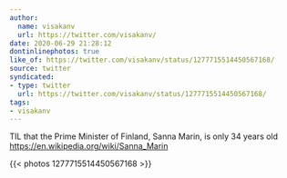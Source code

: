 ```yaml
---
author:
  name: visakanv
  url: https://twitter.com/visakanv/
date: 2020-06-29 21:28:12
dontinlinephotos: true
like_of: https://twitter.com/visakanv/status/1277715514450567168/
source: twitter
syndicated:
- type: twitter
  url: https://twitter.com/visakanv/status/1277715514450567168/
tags:
- visakanv
---
```


TIL that the Prime Minister of Finland, Sanna Marin, is only 34 years old https://en.wikipedia.org/wiki/Sanna_Marin 

{{< photos 1277715514450567168 >}}